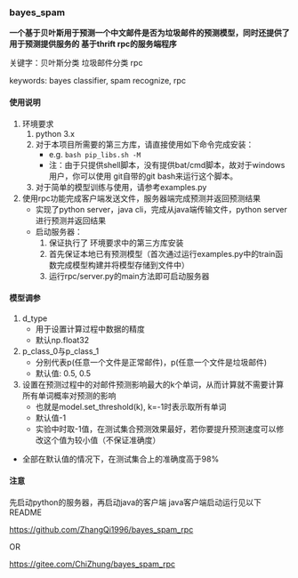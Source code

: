 ### bayes_spam
**一个基于贝叶斯用于预测一个中文邮件是否为垃圾邮件的预测模型，同时还提供了用于预测提供服务的
基于thrift rpc的服务端程序**

关键字：贝叶斯分类 垃圾邮件分类 rpc

keywords: bayes classifier, spam recognize, rpc

#### 使用说明
1. 环境要求
    1. python 3.x
    2. 对于本项目所需要的第三方库，请直接使用如下命令完成安装：
        * e.g. `bash pip_libs.sh -M` 
        * 注：由于只提供shell脚本，没有提供bat/cmd脚本，故对于windows用户，你可以使用
            git自带的git bash来运行这个脚本。
    3. 对于简单的模型训练与使用，请参考examples.py
2. 使用rpc功能完成客户端发送文件，服务器端完成预测并返回预测结果
    * 实现了python server，java cli，完成从java端传输文件，python server
        进行预测并返回结果
    * 启动服务器：
        1. 保证执行了 环境要求中的第三方库安装 
        2. 首先保证本地已有预测模型（首次通过运行examples.py中的train函数完成模型构建并将模型存储到文件中）
        3. 运行rpc/server.py的main方法即可启动服务器
        
#### 模型调参
1. d_type
    * 用于设置计算过程中数据的精度
    * 默认np.float32
2. p_class_0与p_class_1
    * 分别代表p(任意一个文件是正常邮件)，p(任意一个文件是垃圾邮件)
    * 默认值: 0.5, 0.5
3. 设置在预测过程中的对邮件预测影响最大的k个单词，从而计算就不需要计算所有单词概率对预测的影响
    * 也就是model.set_threshold(k), k=-1时表示取所有单词
    * 默认值-1
    * 实验中时取-1值，在测试集合预测效果最好，若你要提升预测速度可以修改这个值为较小值（不保证准确度）
* 全部在默认值的情况下，在测试集合上的准确度高于98%
        
#### 注意

先启动python的服务器，再启动java的客户端
java客户端启动运行见以下README

https://github.com/ZhangQi1996/bayes_spam_rpc

OR

https://gitee.com/ChiZhung/bayes_spam_rpc
        
    
